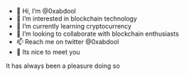 - 👋 Hi, I’m @0xabdool
- 👀 I’m interested in blockchain technology
- 🌱 I’m currently learning cryptocurrency
- 💞️ I’m looking to collaborate with blockchain enthusiasts
- 📫 Reach me on  twitter @0xabdool
- 🤝 Its nice to meet you
<!---I am trying to learn coding
--->It has always been a pleasure doing so

